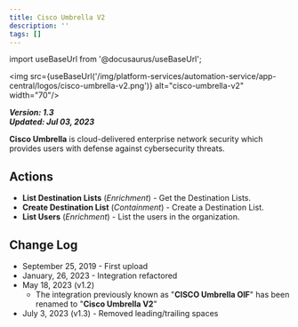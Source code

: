 ```yaml
---
title: Cisco Umbrella V2
description: ''
tags: []
---
```

import useBaseUrl from '@docusaurus/useBaseUrl';

<img src={useBaseUrl('/img/platform-services/automation-service/app-central/logos/cisco-umbrella-v2.png')} alt="cisco-umbrella-v2" width="70"/>

***Version: 1.3  
Updated: Jul 03, 2023***

**Cisco Umbrella** is cloud-delivered enterprise network security which provides users with defense against cybersecurity threats.

## Actions

* **List Destination Lists** (*Enrichment*) - Get the Destination Lists.
* **Create Destination List** (*Containment*) - Create a Destination List.
* **List Users** (*Enrichment*) - List the users in the organization.

## Change Log

* September 25, 2019 - First upload
* January, 26, 2023 - Integration refactored
* May 18, 2023 (v1.2)
	+ The integration previously known as "**CISCO Umbrella OIF**" has been renamed to "**Cisco Umbrella V2**"
* July 3, 2023 (v1.3) - Removed leading/trailing spaces
